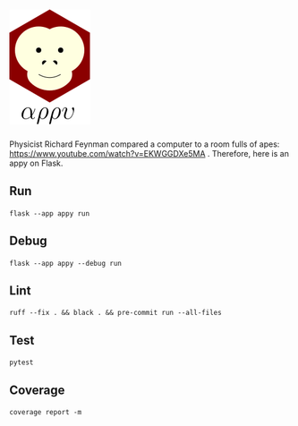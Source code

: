 # ![appy_title](https://github.com/trouchet/appy/blob/8c9923dc13b109b83d07a43d6810ebf7b150a2fb/images/appy_small.png)

Physicist Richard Feynman compared a computer to a room fulls of apes: https://www.youtube.com/watch?v=EKWGGDXe5MA . Therefore, here is an appy on Flask.

## Run

  `flask --app appy run`

## Debug

  `flask --app appy --debug run`

## Lint

   `ruff --fix . && black . && pre-commit run --all-files`

## Test

  `pytest`

## Coverage

  `coverage report -m`